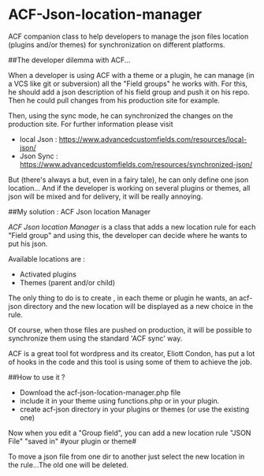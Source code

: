 # ACF-Json-location-manager
ACF companion class to help developers to manage the json files location (plugins and/or themes) for synchronization on different platforms.

##The developer dilemma with ACF...

When a developer is using  ACF with a theme or a plugin, he can manage (in a VCS like git or subversion) all the "Field groups" he works with.
For this, he should add a json description of his field group and push it on his repo. Then he could pull changes from his production  site for example. 

Then, using the sync mode, he can synchronized the changes on the production site. For further information please visit
- local Json : https://www.advancedcustomfields.com/resources/local-json/
- Json Sync : https://www.advancedcustomfields.com/resources/synchronized-json/

But (there's always a but, even in a fairy tale), he can only define one json location... And if the developer is working on several plugins or themes, all json will be mixed and for delivery, it will be really annoying.

##My solution : ACF Json location Manager

*ACF Json location Manager* is a class that adds a new location rule for each "Field group" and using this, the developer can decide where he wants to put his json.

Available locations are :
- Activated plugins
- Themes (parent and/or child)

The only thing to do is to create , in each theme or plugin he wants, an acf-json directory and the new location will be displayed as a new choice in the rule.

Of course, when those files are pushed on production, it will be possible to synchronize them using the standard 'ACF sync' way.

ACF is a great tool fot wordpress and its creator, Eliott Condon, has put a lot of hooks in the code and this tool is using some of them to achieve the job.

##How to use it ?

* Download the acf-json-location-manager.php file
* include it in your theme using functions.php or in your plugin.
* create acf-json directory in your plugins or themes (or use the existing one)

Now when you edit a "Group field", you can add a new location rule 
"JSON File" "saved in" #your plugin or theme#

To move a json file from one dir to another just select the new location in the rule...The old one will be deleted.


